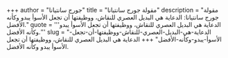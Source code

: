 +++
author = "جورج سانتيانا"
title = "مقولة جورج سانتيانا"
description = "مقولة جورج سانتيانا: الدعاية هي البديل العصري للنقاش، ووظيفتها أن تجعل الأسوأ يبدو وكأنه الأفضل."
quote = '''الدعاية هي البديل العصري للنقاش، ووظيفتها أن تجعل الأسوأ يبدو وكأنه الأفضل.''' 
slug = "الدعاية-هي-البديل-العصري-للنقاش-ووظيفتها-أن-تجعل-الأسوأ-يبدو-وكأنه-الأفضل"
+++
الدعاية هي البديل العصري للنقاش، ووظيفتها أن تجعل الأسوأ يبدو وكأنه الأفضل.
